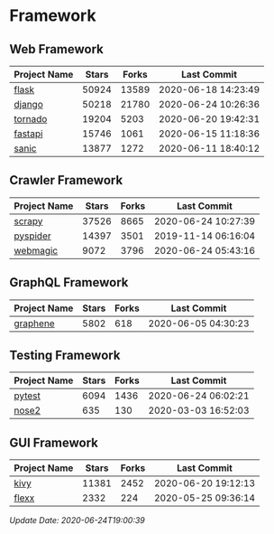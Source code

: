 # Framework

## Web Framework

| Project Name | Stars | Forks | Last Commit |
| ------------ | ----- | ----- | ----------- |
| [flask](https://github.com/pallets/flask) | 50924 | 13589 | 2020-06-18 14:23:49 |
| [django](https://github.com/django/django) | 50218 | 21780 | 2020-06-24 10:26:36 |
| [tornado](https://github.com/tornadoweb/tornado) | 19204 | 5203 | 2020-06-20 19:42:31 |
| [fastapi](https://github.com/tiangolo/fastapi) | 15746 | 1061 | 2020-06-15 11:18:36 |
| [sanic](https://github.com/huge-success/sanic) | 13877 | 1272 | 2020-06-11 18:40:12 |

## Crawler Framework

| Project Name | Stars | Forks | Last Commit |
| ------------ | ----- | ----- | ----------- |
| [scrapy](https://github.com/scrapy/scrapy) | 37526 | 8665 | 2020-06-24 10:27:39 |
| [pyspider](https://github.com/binux/pyspider) | 14397 | 3501 | 2019-11-14 06:16:04 |
| [webmagic](https://github.com/code4craft/webmagic) | 9072 | 3796 | 2020-06-24 05:43:16 |

## GraphQL Framework

| Project Name | Stars | Forks | Last Commit |
| ------------ | ----- | ----- | ----------- |
| [graphene](https://github.com/graphql-python/graphene) | 5802 | 618 | 2020-06-05 04:30:23 |

## Testing Framework

| Project Name | Stars | Forks | Last Commit |
| ------------ | ----- | ----- | ----------- |
| [pytest](https://github.com/pytest-dev/pytest) | 6094 | 1436 | 2020-06-24 06:02:21 |
| [nose2](https://github.com/nose-devs/nose2) | 635 | 130 | 2020-03-03 16:52:03 |

## GUI Framework

| Project Name | Stars | Forks | Last Commit |
| ------------ | ----- | ----- | ----------- |
| [kivy](https://github.com/kivy/kivy) | 11381 | 2452 | 2020-06-20 19:12:13 |
| [flexx](https://github.com/flexxui/flexx) | 2332 | 224 | 2020-05-25 09:36:14 |

*Update Date: 2020-06-24T19:00:39*